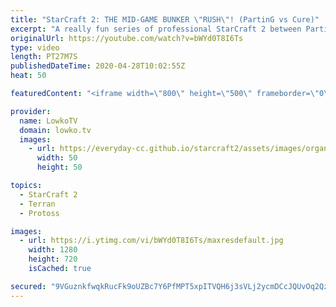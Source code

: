 ```yaml
---
title: "StarCraft 2: THE MID-GAME BUNKER \"RUSH\"! (PartinG vs Cure)"
excerpt: "A really fun series of professional StarCraft 2 between PartinG and Cure. In this best-of-3 we see a variety of openers from both players and in two of them, Cure goes for a timing attack where he's building structures like Bunkers on his opponent's side of the map.  Support my work: http://www.patreon.com/lowkotv"
originalUrl: https://youtube.com/watch?v=bWYd0T8I6Ts
type: video
length: PT27M7S
publishedDateTime: 2020-04-28T10:02:55Z
heat: 50

featuredContent: "<iframe width=\"800\" height=\"500\" frameborder=\"0\" src=\"https://www.youtube.com/embed/bWYd0T8I6Ts\" allow=\"accelerometer; autoplay; encrypted-media; gyroscope; picture-in-picture\" allowfullscreen></iframe>"

provider:
  name: LowkoTV
  domain: lowko.tv
  images:
    - url: https://everyday-cc.github.io/starcraft2/assets/images/organizations/lowko.tv-50x50.jpg
      width: 50
      height: 50

topics:
  - StarCraft 2
  - Terran
  - Protoss

images:
  - url: https://i.ytimg.com/vi/bWYd0T8I6Ts/maxresdefault.jpg
    width: 1280
    height: 720
    isCached: true

secured: "9VGuznkfwqkRucFk9oUZBc7Y6PfMPT5xpITVQH6j3sVLj2ycmDCcJQUvOq2QzlQ0qza6X0wD9WRKsAiOVOn+TUZtCKKkrjL6CZ9ZvagRzmRWW5hdA+rC7VJPCZ6oMexc5Vov3ffQw4qWU35xeQ43OQ/7yofmrUV1gP/gaLOtqI/dtEwUJzg0Q9BdgRlrGkMnsmzjwror5hxvenXBcWV2Fo5CMKqSqxqoHBe47ZPlmRBZSCmWnigvG6te9GvmBoRO5dbIpukxoi9vbIQ+CtmvjZhpVt7ajaW2UtqdNmx06gWVR0IS5eIT6CV3A6EvZkZ5S5oEplNPgdjT7foeyg5REYZ2Ywu+gvRIz3LSGsFqZLV2bILUMyWo29oVKIrw+rRiBZosQZBxl0uLPiW/Ydbip9hsUSugD9KJD4PvFppSp9cymFjiiXQKjHIU8CwR2ed7;jRqwNRf0ko7CVFFpjLJMnQ=="
---
```


